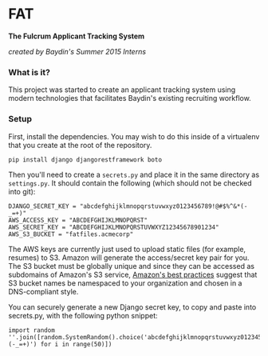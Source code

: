 # FAT
**The Fulcrum Applicant Tracking System**

*created by Baydin's Summer 2015 Interns*

### What is it?
This project was started to create an applicant tracking system using modern technologies that facilitates Baydin's existing recruiting workflow.

### Setup

First, install the dependencies. You may wish to do this inside of a virtualenv that you create at the root of the repository. 

```
pip install django djangorestframework boto
```

Then you'll need to create a `secrets.py` and place it in the same directory as `settings.py`. It should contain the following (which should not be checked into git):

```
DJANGO_SECRET_KEY = "abcdefghijklmnopqrstuvwxyz0123456789!@#$%^&*(-_=+)"
AWS_ACCESS_KEY = "ABCDEFGHIJKLMNOPQRST"
AWS_SECRET_KEY = "ABCDEFGHIJKLMNOPQRSTUVWXYZ12345678901234"
AWS_S3_BUCKET = "fatfiles.acmecorp"
```

The AWS keys are currently just used to upload static files (for example, resumes) to S3. Amazon will generate the access/secret key pair for you. The S3 bucket must be globally unique and since they can be accessed as subdomains of Amazon's S3 service, [Amazon's best practices](http://docs.aws.amazon.com/AmazonS3/latest/dev/BucketRestrictions.html) suggest that S3 bucket names be namespaced to your organization and chosen in a DNS-compliant style.

You can securely generate a new Django secret key, to copy and paste into secrets.py,  with the following python snippet:
```
import random
''.join([random.SystemRandom().choice('abcdefghijklmnopqrstuvwxyz0123456789!@#$%^&*(-_=+)') for i in range(50)])
```



